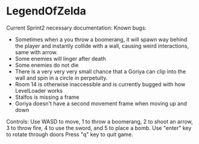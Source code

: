 # LegendOfZelda

Current Sprint2 necessary documentation:
Known bugs: 
- Sometimes when a you throw a boomerang, it will spawn way behind the player and instantly collide with a wall, causing weird interactions, same with arrow.
- Some enemies will linger after death
- Some enemies do not die
- There is a very very very small chance that a Goriya can clip into the wall and spin in a circle in perpetuity.
- Room 14 is otherwise inaccessible and is currently bugged with how LevelLoader works
- Stalfos is missing a frame
- Goriya doesn't have a second movement frame when moving up and down

Controls:
Use WASD to move, 1 to throw a boomerang, 2 to shoot an arrow, 3 to throw fire, 4 to use the sword, and 5 to place a bomb.
Use "enter" key to rotate through doors
Press "q" key to quit game.
